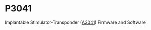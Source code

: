 # P3041
Implantable Stimulator-Transponder ([A3041](https://www.opensourceinstruments.com/Electronics/A3041/M3041.html)) Firmware and Software
